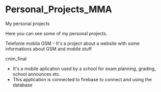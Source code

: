 # Personal_Projects_MMA
My personal projects

Here you can see some of my personal projects.

Telefonie mobila GSM - It's a project about a website with some informations about GSM and mobile stuff

cnim_final 
- It's a mobile aplication used by a school for exam planning, grading, school announces etc.
- This application is connected to firebase to connect and using the database
